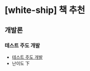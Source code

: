 # [white-ship] 책 추천

## 개발론
### 테스트 주도 개발
- [테스트 주도 개발](http://www.yes24.com/Product/Goods/12246033?OzSrank=1)
- 난이도 下
